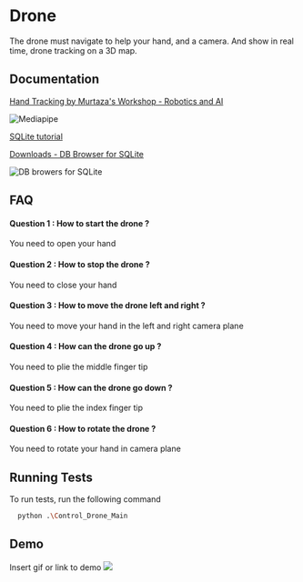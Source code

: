 # Drone

The drone must navigate to help your hand, and a camera.
And show in real time, drone tracking on a 3D map.


## Documentation

[Hand Tracking by Murtaza's Workshop - Robotics and AI ](https://www.youtube.com/watch?v=NZde8Xt78Iw)

![Mediapipe](https://cdn.statically.io/img/media.geeksforgeeks.org/wp-content/uploads/20210802154942/HandLandmarks.png)

[SQLite tutorial](https://www.sqlitetutorial.net)

[Downloads - DB Browser for SQLite](https://sqlitebrowser.org/dl/)

![DB browers for SQLite](https://s.getwinpcsoft.com/screenshots/6080/6080575_1.jpg)

## FAQ

#### Question 1 : How to start the drone ?

You need to open your hand

#### Question 2 : How to stop the drone ?

You need to close your hand

#### Question 3 : How to move the drone left and right ? 

You need to move your hand in the left and right camera plane

#### Question 4 : How can the drone go up ?

You need to plie the middle finger tip

#### Question 5 : How can the drone go down ?

You need to plie the index finger tip

#### Question 6 : How to rotate the drone ? 

You need to rotate your hand in camera plane

## Running Tests

To run tests, run the following command

```bash
  python .\Control_Drone_Main
```


## Demo

Insert gif or link to demo
![](https://media.tenor.com/images/def0b505caff9c9160c22dabc987d4ca/tenor.gif)

